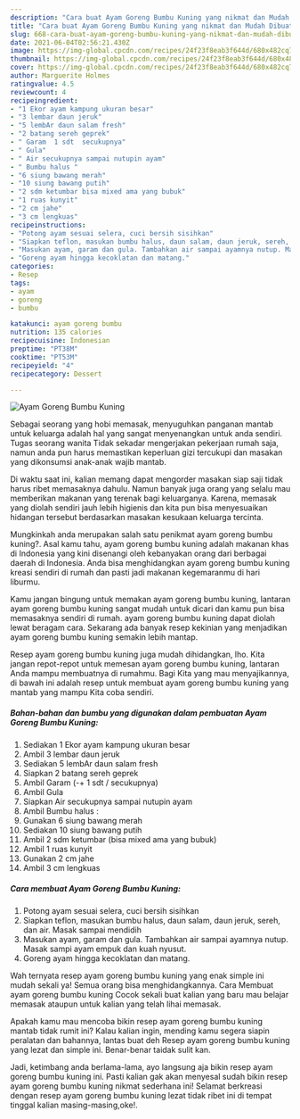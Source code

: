 ```yaml
---
description: "Cara buat Ayam Goreng Bumbu Kuning yang nikmat dan Mudah Dibuat"
title: "Cara buat Ayam Goreng Bumbu Kuning yang nikmat dan Mudah Dibuat"
slug: 668-cara-buat-ayam-goreng-bumbu-kuning-yang-nikmat-dan-mudah-dibuat
date: 2021-06-04T02:56:21.430Z
image: https://img-global.cpcdn.com/recipes/24f23f8eab3f644d/680x482cq70/ayam-goreng-bumbu-kuning-foto-resep-utama.jpg
thumbnail: https://img-global.cpcdn.com/recipes/24f23f8eab3f644d/680x482cq70/ayam-goreng-bumbu-kuning-foto-resep-utama.jpg
cover: https://img-global.cpcdn.com/recipes/24f23f8eab3f644d/680x482cq70/ayam-goreng-bumbu-kuning-foto-resep-utama.jpg
author: Marguerite Holmes
ratingvalue: 4.5
reviewcount: 4
recipeingredient:
- "1 Ekor ayam kampung ukuran besar"
- "3 lembar daun jeruk"
- "5 lembAr daun salam fresh"
- "2 batang sereh geprek"
- " Garam  1 sdt  secukupnya"
- " Gula"
- " Air secukupnya sampai nutupin ayam"
- " Bumbu halus "
- "6 siung bawang merah"
- "10 siung bawang putih"
- "2 sdm ketumbar bisa mixed ama yang bubuk"
- "1 ruas kunyit"
- "2 cm jahe"
- "3 cm lengkuas"
recipeinstructions:
- "Potong ayam sesuai selera, cuci bersih sisihkan"
- "Siapkan teflon, masukan bumbu halus, daun salam, daun jeruk, sereh, dan air. Masak sampai mendidih"
- "Masukan ayam, garam dan gula. Tambahkan air sampai ayamnya nutup. Masak sampi ayam empuk dan kuah nyusut."
- "Goreng ayam hingga kecoklatan dan matang."
categories:
- Resep
tags:
- ayam
- goreng
- bumbu

katakunci: ayam goreng bumbu 
nutrition: 135 calories
recipecuisine: Indonesian
preptime: "PT38M"
cooktime: "PT53M"
recipeyield: "4"
recipecategory: Dessert

---
```



![Ayam Goreng Bumbu Kuning](https://img-global.cpcdn.com/recipes/24f23f8eab3f644d/680x482cq70/ayam-goreng-bumbu-kuning-foto-resep-utama.jpg)

Sebagai seorang yang hobi memasak, menyuguhkan panganan mantab untuk keluarga adalah hal yang sangat menyenangkan untuk anda sendiri. Tugas seorang  wanita Tidak sekadar mengerjakan pekerjaan rumah saja, namun anda pun harus memastikan keperluan gizi tercukupi dan masakan yang dikonsumsi anak-anak wajib mantab.

Di waktu  saat ini, kalian memang dapat mengorder masakan siap saji tidak harus ribet memasaknya dahulu. Namun banyak juga orang yang selalu mau memberikan makanan yang terenak bagi keluarganya. Karena, memasak yang diolah sendiri jauh lebih higienis dan kita pun bisa menyesuaikan hidangan tersebut berdasarkan masakan kesukaan keluarga tercinta. 



Mungkinkah anda merupakan salah satu penikmat ayam goreng bumbu kuning?. Asal kamu tahu, ayam goreng bumbu kuning adalah makanan khas di Indonesia yang kini disenangi oleh kebanyakan orang dari berbagai daerah di Indonesia. Anda bisa menghidangkan ayam goreng bumbu kuning kreasi sendiri di rumah dan pasti jadi makanan kegemaranmu di hari liburmu.

Kamu jangan bingung untuk memakan ayam goreng bumbu kuning, lantaran ayam goreng bumbu kuning sangat mudah untuk dicari dan kamu pun bisa memasaknya sendiri di rumah. ayam goreng bumbu kuning dapat diolah lewat beragam cara. Sekarang ada banyak resep kekinian yang menjadikan ayam goreng bumbu kuning semakin lebih mantap.

Resep ayam goreng bumbu kuning juga mudah dihidangkan, lho. Kita jangan repot-repot untuk memesan ayam goreng bumbu kuning, lantaran Anda mampu membuatnya di rumahmu. Bagi Kita yang mau menyajikannya, di bawah ini adalah resep untuk membuat ayam goreng bumbu kuning yang mantab yang mampu Kita coba sendiri.

<!--inarticleads1-->

##### Bahan-bahan dan bumbu yang digunakan dalam pembuatan Ayam Goreng Bumbu Kuning:

1. Sediakan 1 Ekor ayam kampung ukuran besar
1. Ambil 3 lembar daun jeruk
1. Sediakan 5 lembAr daun salam fresh
1. Siapkan 2 batang sereh geprek
1. Ambil  Garam (-+ 1 sdt / secukupnya)
1. Ambil  Gula
1. Siapkan  Air secukupnya sampai nutupin ayam
1. Ambil  Bumbu halus :
1. Gunakan 6 siung bawang merah
1. Sediakan 10 siung bawang putih
1. Ambil 2 sdm ketumbar (bisa mixed ama yang bubuk)
1. Ambil 1 ruas kunyit
1. Gunakan 2 cm jahe
1. Ambil 3 cm lengkuas




<!--inarticleads2-->

##### Cara membuat Ayam Goreng Bumbu Kuning:

1. Potong ayam sesuai selera, cuci bersih sisihkan
1. Siapkan teflon, masukan bumbu halus, daun salam, daun jeruk, sereh, dan air. Masak sampai mendidih
1. Masukan ayam, garam dan gula. Tambahkan air sampai ayamnya nutup. Masak sampi ayam empuk dan kuah nyusut.
1. Goreng ayam hingga kecoklatan dan matang.




Wah ternyata resep ayam goreng bumbu kuning yang enak simple ini mudah sekali ya! Semua orang bisa menghidangkannya. Cara Membuat ayam goreng bumbu kuning Cocok sekali buat kalian yang baru mau belajar memasak ataupun untuk kalian yang telah lihai memasak.

Apakah kamu mau mencoba bikin resep ayam goreng bumbu kuning mantab tidak rumit ini? Kalau kalian ingin, mending kamu segera siapin peralatan dan bahannya, lantas buat deh Resep ayam goreng bumbu kuning yang lezat dan simple ini. Benar-benar taidak sulit kan. 

Jadi, ketimbang anda berlama-lama, ayo langsung aja bikin resep ayam goreng bumbu kuning ini. Pasti kalian gak akan menyesal sudah bikin resep ayam goreng bumbu kuning nikmat sederhana ini! Selamat berkreasi dengan resep ayam goreng bumbu kuning lezat tidak ribet ini di tempat tinggal kalian masing-masing,oke!.

